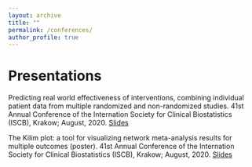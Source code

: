 ```yaml
---
layout: archive
title: ""
permalink: /conferences/
author_profile: true
---
```


# Presentations

Predicting real world effectiveness of interventions, combining individual patient data from multiple randomized and non-randomized studies. 
41st Annual Conference of the Internation Society for Clinical Biostatistics (ISCB), Krakow; August, 2020.
<ins>[Slides](https://mikejseo.github.io/files/ISCB2020_RA.pdf)</ins>

The Kilim plot: a tool for visualizing network meta-analysis results for multiple outcomes (poster). 
41st Annual Conference of the Internation Society for Clinical Biostatistics (ISCB), Krakow; August, 2020.
<ins>[Slides](https://mikejseo.github.io/files/ISCB2020_Kilim.pdf)</ins>